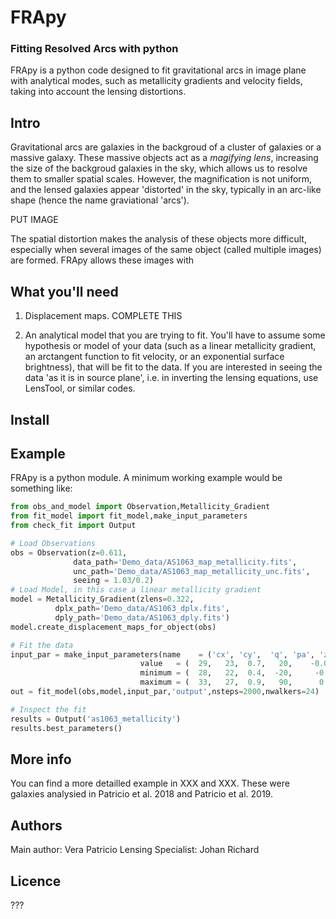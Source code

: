 # FRApy
### Fitting Resolved Arcs with python

FRApy is a python code designed to fit gravitational arcs in image plane with analytical modes, such as metallicity gradients and velocity fields, taking into account the lensing distortions.


## Intro

Gravitational arcs are galaxies in the backgroud of a cluster of galaxies or a massive galaxy. These massive objects act as a *magifying lens*, increasing the size of the backgroud galaxies in the sky, which allows us to resolve them to smaller spatial scales. However, the magnification is not uniform, and the lensed galaxies appear 'distorted' in the sky, typically in an arc-like shape (hence the name graviational 'arcs').

PUT IMAGE


The spatial distortion makes the analysis of these objects more difficult, especially when several images of the same object (called multiple images) are formed. FRApy allows these images with


## What you'll need

1. Displacement maps. COMPLETE THIS

2. An analytical model that you are trying to fit. You'll have to assume some hypothesis or model of your data (such as a linear metallicity gradient, an arctangent function to fit velocity, or an exponential surface brightness), that will be fit to the data. If you are interested in seeing the data 'as it is in source plane', i.e. in inverting the lensing equations, use LensTool, or similar codes.

## Install



## Example

FRApy is a python module. A minimum working example would be something like:

```python
from obs_and_model import Observation,Metallicity_Gradient
from fit_model import fit_model,make_input_parameters
from check_fit import Output

# Load Observations
obs = Observation(z=0.611,
              data_path='Demo_data/AS1063_map_metallicity.fits',
              unc_path='Demo_data/AS1063_map_metallicity_unc.fits',
              seeing = 1.03/0.2)
# Load Model, in this case a linear metallicity gradient
model = Metallicity_Gradient(zlens=0.322,
          dplx_path='Demo_data/AS1063_dplx.fits',
          dply_path='Demo_data/AS1063_dply.fits')
model.create_displacement_maps_for_object(obs)

# Fit the data
input_par = make_input_parameters(name    = ('cx', 'cy',  'q', 'pa', 'z_grad', 'z_0'),
                             value   = (  29,   23,  0.7,   20,    -0.02, 9.0),
                             minimum = (  28,   22,  0.4,  -20,     -0.1, 8.5),
                             maximum = (  33,   27,  0.9,   90,      0.0, 9.5))
out = fit_model(obs,model,input_par,'output',nsteps=2000,nwalkers=24)

# Inspect the fit
results = Output('as1063_metallicity')
results.best_parameters()
```

## More info

You can find a more detailled example in XXX and XXX.
These were galaxies analysied in Patricio et al. 2018 and Patricio et al. 2019.

## Authors

Main author: Vera Patricio
Lensing Specialist: Johan Richard

## Licence
 ???

